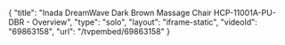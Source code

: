 {
    "title": "Inada DreamWave Dark Brown Massage Chair HCP-11001A-PU-DBR - Overview",
    "type": "solo",
    "layout": "iframe-static",
    "videoId": "69863158",
    "url": "\/tvpembed\/69863158"
}